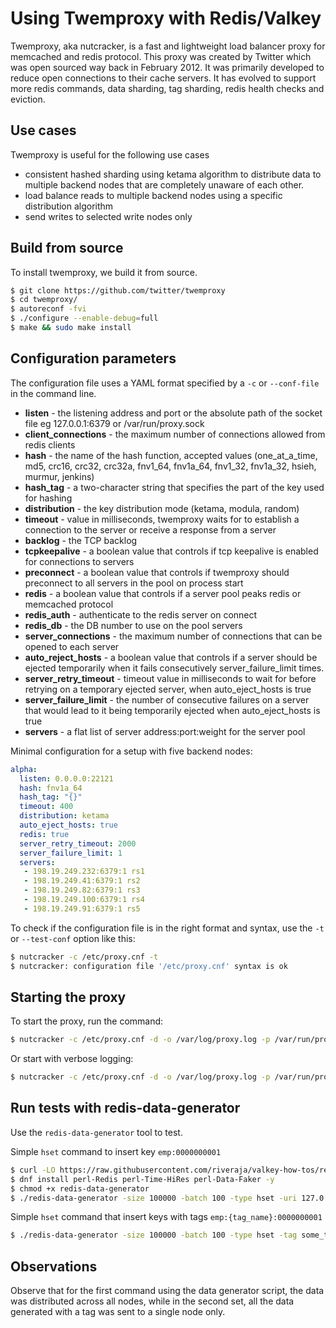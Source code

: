 # Using Twemproxy with Redis/Valkey

Twemproxy, aka nutcracker, is a fast and lightweight load balancer proxy for memcached and redis protocol. This proxy was created by Twitter which was open sourced way back in February 2012. It was primarily developed to reduce open connections to their cache servers. It has evolved to support more redis commands, data sharding, tag sharding, redis health checks and eviction.

## Use cases

Twemproxy is useful for the following use cases

- consistent hashed sharding using ketama algorithm to distribute data to multiple backend nodes that are completely unaware of each other.
- load balance reads to multiple backend nodes using a specific distribution algorithm
- send writes to selected write nodes only

## Build from source

To install twemproxy, we build it from source.

```bash
$ git clone https://github.com/twitter/twemproxy
$ cd twemproxy/
$ autoreconf -fvi
$ ./configure --enable-debug=full
$ make && sudo make install
```

## Configuration parameters

The configuration file uses a YAML format specified by a `-c` or `--conf-file` in the command line.

- **listen** - the listening address and port or the absolute path of the socket file eg 127.0.0.1:6379 or /var/run/proxy.sock
- **client_connections** - the maximum number of connections allowed from redis clients
- **hash** - the name of the hash function, accepted values (one_at_a_time, md5, crc16, crc32, crc32a, fnv1_64, fnv1a_64, fnv1_32, fnv1a_32, hsieh, murmur, jenkins)
- **hash_tag** - a two-character string that specifies the part of the key used for hashing
- **distribution** - the key distribution mode (ketama, modula, random)
- **timeout** - value in milliseconds, twemproxy waits for to establish a connection to the server or receive a response from a server
- **backlog** - the TCP backlog
- **tcpkeepalive** - a boolean value that controls if tcp keepalive is enabled for connections to servers
- **preconnect** - a boolean value that controls if twemproxy should preconnect to all servers in the pool on process start
- **redis** - a boolean value that controls if a server pool peaks redis or memcached protocol
- **redis_auth** - authenticate to the redis server on connect
- **redis_db** - the DB number to use on the pool servers
- **server_connections** - the maximum number of connections that can be opened to each server
- **auto_reject_hosts** - a boolean value that controls if a server should be ejected temporarily when it fails consecutively server_failure_limit times.
- **server_retry_timeout** - timeout value in milliseconds to wait for before retrying on a temporary ejected server, when auto_eject_hosts is true
- **server_failure_limit** - the number of consecutive failures on a server that would lead to it being temporarily ejected when auto_eject_hosts is true
- **servers** - a flat list of server address:port:weight for the server pool

Minimal configuration for a setup with five backend nodes:
```yaml
alpha:
  listen: 0.0.0.0:22121
  hash: fnv1a_64
  hash_tag: "{}"
  timeout: 400
  distribution: ketama
  auto_eject_hosts: true
  redis: true
  server_retry_timeout: 2000
  server_failure_limit: 1
  servers:
   - 198.19.249.232:6379:1 rs1
   - 198.19.249.41:6379:1 rs2
   - 198.19.249.82:6379:1 rs3
   - 198.19.249.100:6379:1 rs4
   - 198.19.249.91:6379:1 rs5
```

To check if the configuration file is in the right format and syntax, use the `-t` or `--test-conf` option like this:
```bash
$ nutcracker -c /etc/proxy.cnf -t
$ nutcracker: configuration file '/etc/proxy.cnf' syntax is ok
```

## Starting the proxy

To start the proxy, run the command:
```bash
$ nutcracker -c /etc/proxy.cnf -d -o /var/log/proxy.log -p /var/run/proxy.pid
```

Or start with verbose logging:
```bash
$ nutcracker -c /etc/proxy.cnf -d -o /var/log/proxy.log -p /var/run/proxy.pid -v 9
```

## Run tests with redis-data-generator

Use the `redis-data-generator` tool to test.

Simple `hset` command to insert key `emp:0000000001`
```bash
$ curl -LO https://raw.githubusercontent.com/riveraja/valkey-how-tos/refs/heads/main/tools/dgen/redis-data-generator
$ dnf install perl-Redis perl-Time-HiRes perl-Data-Faker -y
$ chmod +x redis-data-generator
$ ./redis-data-generator -size 100000 -batch 100 -type hset -uri 127.0.0.1:22121
```

Simple `hset` command that insert keys with tags `emp:{tag_name}:0000000001`
```bash
$ ./redis-data-generator -size 100000 -batch 100 -type hset -tag some_tag -uri 127.0.0.1:22121
```

## Observations

Observe that for the first command using the data generator script, the data was distributed across all nodes, while in the second set, all the data generated with a tag was sent to a single node only.
